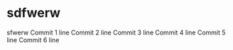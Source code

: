 # sdfwerw
sfwerw
Commit 1 line
Commit 2 line
Commit 3 line
Commit 4 line
Commit 5 line
Commit 6 line

